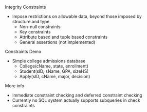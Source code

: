 Integrity Constraints
  - Impose restrictions on allowable data, beyond those imposed by structure and type.
    - Non-null constraints
    - Key constraints
    - Attribute based and tuple based constraints
    - General assertions (not implemented)

Constraints Demo
  - Simple college admissions database
    - College(cName, state, enrollment)
    - Student(sID, sName, GPA, sizeHS)
    - Apply(sID, cName, major, decision)

More info
  - Immediate constraint checking and deferred constraint checking
  - Currently no SQL system actually supports subqueries in check constraints
  
